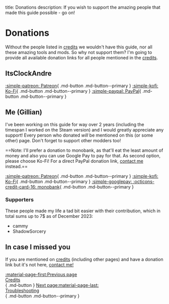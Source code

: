 title: Donations
description: If you wish to support the amazing people that made this guide possible - go on!

# Donations

Without the people listed in [credits](credits.md) we wouldn't have this guide, nor all these amazing tools and mods. So why not support them? I'm going to provide all available donation links for all people mentioned in the [credits](credits.md).

## ItsClockAndre
[:simple-patreon: Patreon](https://www.patreon.com/itsclonkandre?fan_landing=true){ .md-button .md-button--primary } [:simple-kofi: Ko-Fi](https://ko-fi.com/itsclonkandre){ .md-button .md-button--primary } [:simple-paypal: PayPal](https://www.paypal.com/paypalme/ItsClonkAndre){ .md-button .md-button--primary }

## Me (Gillian)
I've been working on this guide for way over 2 years (including the timespan I worked on the Steam version) and I would greatly appreciate any support! Every person who donated *will* be mentioned on this (or some other) page. Don't forget to support other modders too!

==Note: I'll prefer a donation to monobank, as that'll eat the least amount of money and also you can use Google Pay to pay for that. As second option, please choose Ko-Fi! For a direct PayPal donation link, [contact me](contact-me.md) instead.==

[:simple-patreon: Patreon](https://www.patreon.com/gillianmc){ .md-button .md-button--primary } [:simple-kofi: Ko-Fi](https://ko-fi.com/gillianmc){ .md-button .md-button--primary } [:simple-googlepay: :octicons-credit-card-16: monobank](https://send.monobank.ua/jar/3cJx2rhdw2){ .md-button .md-button--primary }

### Supporters
These people made my life a tad bit easier with their contribution, which in total sums up to 7$ as of December 2023:
- cammy
- ShadowSorcery

## In case I missed you
If you are mentioned on [credits](credits.md) (including other pages) and have a donation link but it's not here, [contact me!](contact-me.md)

[:material-page-first:Previous page <br>Credits</br>](credits.md){ .md-button } [Next page:material-page-last: <br>Troubleshooting</br>](troubleshooting.md){ .md-button .md-button--primary }